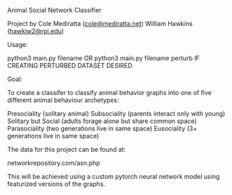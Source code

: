 Animal Social Network Classifier

Project by Cole Mediratta (cole@mediratta.net)
           William Hawkins (hawkiw2@rpi.edu)


Usage: 

python3 main.py filename
OR
python3 main.py filename perturb
IF CREATING PERTURBED DATASET DESIRED


Goal:

To create a classifer to classify animal behavior graphs into
one of five different animal behaviour archetypes:

Presociality (solitary animal)
Subsociality (parents interact only with young)
Solitary but Social (adults forage alone but share common space)
Parasociality (two generations live in same space)
Eusociality (3+ generations live in same space)


The data for this project can be found at:

networkrepository.com/asn.php


This will be achieved using a custom pytorch neural network model
using featurized versions of the graphs.


